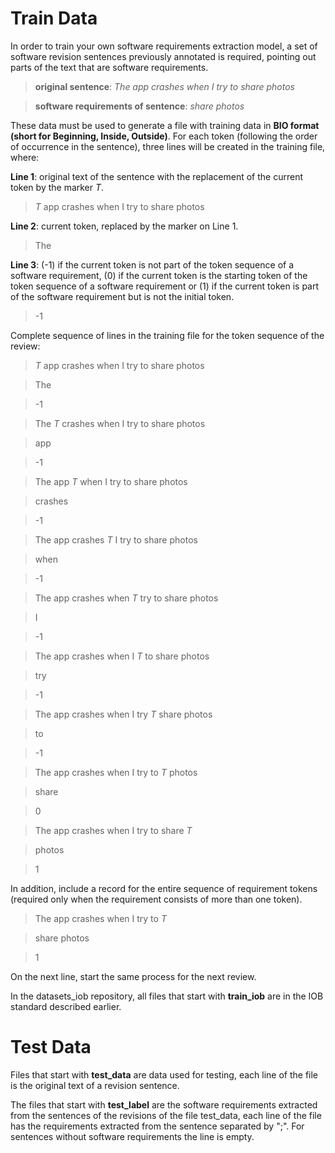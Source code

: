# Train Data

In order to train your own software requirements extraction model, a set of software revision sentences previously annotated is required, pointing out parts of the text that are software requirements.

>**original sentence**: *The app crashes when I try to share photos*

>**software requirements of sentence**: *share photos*

These data must be used to generate a file with training data in **BIO format (short for Beginning, Inside, Outside)**. For each token (following the order of occurrence in the sentence), three lines will be created in the training file, where:

**Line 1**: original text of the sentence with the replacement of the current token by the marker $T$.
>$T$ app crashes when I try to share photos

**Line 2**: current token, replaced by the marker on Line 1.
>The

**Line 3**: (-1) if the current token is not part of the token sequence of a software requirement, (0) if the current token is the starting token of the token sequence of a software requirement or (1) if the current token is part of the software requirement but is not the initial token.
>-1

Complete sequence of lines in the training file for the token sequence of the review:

>$T$ app crashes when I try to share photos

>The

>-1

>The $T$ crashes when I try to share photos

>app

>-1

>The app $T$ when I try to share photos

>crashes

>-1

>The app crashes $T$ I try to share photos

>when

>-1

>The app crashes when $T$ try to share photos

>I

>-1

>The app crashes when I $T$ to share photos

>try

>-1

>The app crashes when I try $T$ share photos

>to

>-1

>The app crashes when I try to $T$ photos

>share

>0

>The app crashes when I try to share $T$

>photos

>1

In addition, include a record for the entire sequence of requirement tokens (required only when the requirement consists of more than one token).

>The app crashes when I try to $T$

>share photos

>1

On the next line, start the same process for the next review.

In the datasets_iob repository, all files that start with **train_iob** are in the IOB standard described earlier.


# Test Data

Files that start with **test_data** are data used for testing, each line of the file is the original text of a revision sentence. 

The files that start with **test_label** are the software requirements extracted from the sentences of the revisions of the file test_data, each line of the file has the requirements extracted from the sentence separated by ";". For sentences without software requirements the line is empty.
